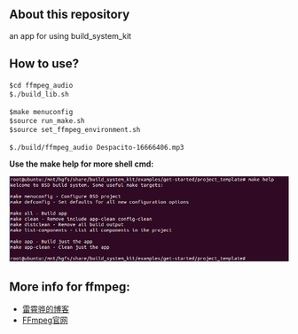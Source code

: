 ## About this repository
an app for using build_system_kit



## How to use?

	$cd ffmpeg_audio
    $./build_lib.sh
    
    $make menuconfig
    $source run_make.sh
    $source set_ffmpeg_environment.sh

    $./build/ffmpeg_audio Despacito-16666406.mp3
    
   
**Use the make help for more shell cmd:**

![](make_help.png)


## More info for ffmpeg:
- [雷霄骅的博客](https://blog.csdn.net/leixiaohua1020)
- [FFmpeg官网](http://ffmpeg.org/documentation.html)
   

    


 


  